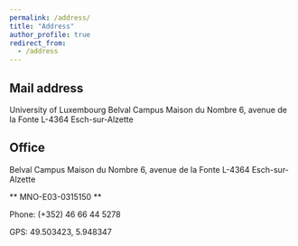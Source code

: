 ```yaml
---
permalink: /address/
title: "Address"
author_profile: true
redirect_from: 
  - /address
---
```


##  Mail address

University of Luxembourg
Belval Campus
Maison du Nombre
6, avenue de la Fonte
L-4364 Esch-sur-Alzette



##  Office

Belval Campus
Maison du Nombre
6, avenue de la Fonte
L-4364 Esch-sur-Alzette

** MNO-E03-0315150 **

Phone: (+352) 46 66 44 5278



GPS: 49.503423, 5.948347
